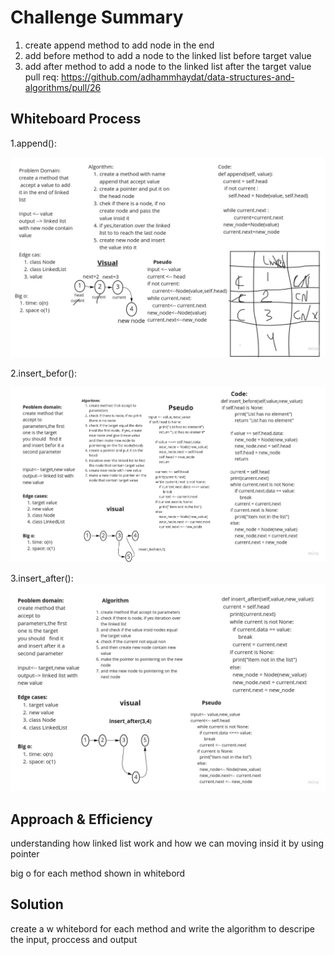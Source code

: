 # Challenge Summary
<!-- Description of the challenge -->
1. create append method to add node in the end
2. add before method to add a node to the linked list before target value
3. add after method to add a node to the linked list after the target value
pull req: https://github.com/adhammhaydat/data-structures-and-algorithms/pull/26

## Whiteboard Process
<!-- Embedded whiteboard image -->
1.append():

![](image/append.jpg)

2.insert_befor():

![](image/insert_befor.jpg)

3.insert_after():
![](image/insert_after.jpg)
## Approach & Efficiency
<!-- What approach did you take? Why? What is the Big O space/time for this approach? -->
understanding how linked list work and how we can moving insid it by using pointer

big o for each method shown in whitebord

## Solution
<!-- Show how to run your code, and examples of it in action -->
create a
w
whitebord for each method and write the algorithm to descripe the input, proccess and output 
